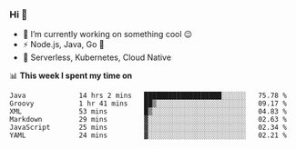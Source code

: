 ### Hi 👋

<!--
**nodejh/nodejh** is a ✨ _special_ ✨ repository because its `README.md` (this file) appears on your GitHub profile.

Here are some ideas to get you started:

- 🔭 I’m currently working on ...
- 🌱 I’m currently learning ...
- 👯 I’m looking to collaborate on ...
- 🤔 I’m looking for help with ...
- 💬 Ask me about ...
- 📫 How to reach me: ...
- 😄 Pronouns: ...
- ⚡ Fun fact: ...
-->

- 🔭 I’m currently working on something cool :wink:
- ⚡ Node.js, Java, Go :thought_balloon:
- 🤖 Serverless, Kubernetes, Cloud Native

📊 **This week I spent my time on**

<!--START_SECTION:waka-->

```text
Java             14 hrs 2 mins   ███████████████████░░░░░░   75.78 %
Groovy           1 hr 41 mins    ██▒░░░░░░░░░░░░░░░░░░░░░░   09.17 %
XML              53 mins         █▒░░░░░░░░░░░░░░░░░░░░░░░   04.83 %
Markdown         29 mins         ▓░░░░░░░░░░░░░░░░░░░░░░░░   02.63 %
JavaScript       25 mins         ▓░░░░░░░░░░░░░░░░░░░░░░░░   02.34 %
YAML             24 mins         ▓░░░░░░░░░░░░░░░░░░░░░░░░   02.21 %
```

<!--END_SECTION:waka-->


<!--
:traffic_light: **Visitors**

![visitors](https://visitor-badge.glitch.me/badge?page_id=nodejh.nodejh)
-->
